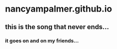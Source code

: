 # nancyampalmer.github.io

## this is the song that never ends...
### it goes on and on my friends...
